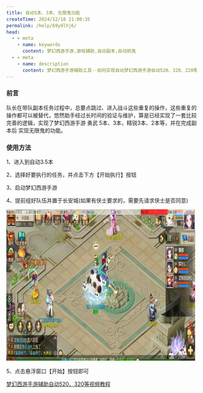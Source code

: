 ```yaml
---
title: 自动5本、3本、无限鬼功能
createTime: 2024/12/18 21:08:35
permalink: /help/69y9lhj6/
head:
  - - meta
    - name: keywords
      content: 梦幻西游手游,游戏辅助,自动副本,自动抓鬼
  - - meta
    - name: description
      content: 梦幻西游手游辅助工具--如何实现自动梦幻西游手游自动520、320、220等功能
---
```


### 前言
队长在带队副本任务过程中，总要点跳过、进入战斗这些重复的操作，这些重复的操作都可以被替代，悠然助手经过长时间的验证与维护，算是已经实现了一套比较完善的逻辑，实现了梦幻西游手游 勇武 5本、3本，精锐3本、2本等，并在完成副本后 实现无限鬼的功能。

### 使用方法
1、进入到自动3.5本
  
  2、选择好要执行的任务，并点击下方【开始执行】按钮
  
  3、启动梦幻西游手游
  
  4、提前组好队伍并置于长安城(如果有侠士要求的，需要先请求侠士是否同意)
  
  <img src="../../public/images/autoThree.jpg" width="500" height="400" />
  
  5、点击悬浮窗口【开始】按钮即可

[梦幻西游手游辅助自动520、320等视频教程](https://mp.weixin.qq.com/s/kedLQ2A18k_JkhLuuF4ubQ)
